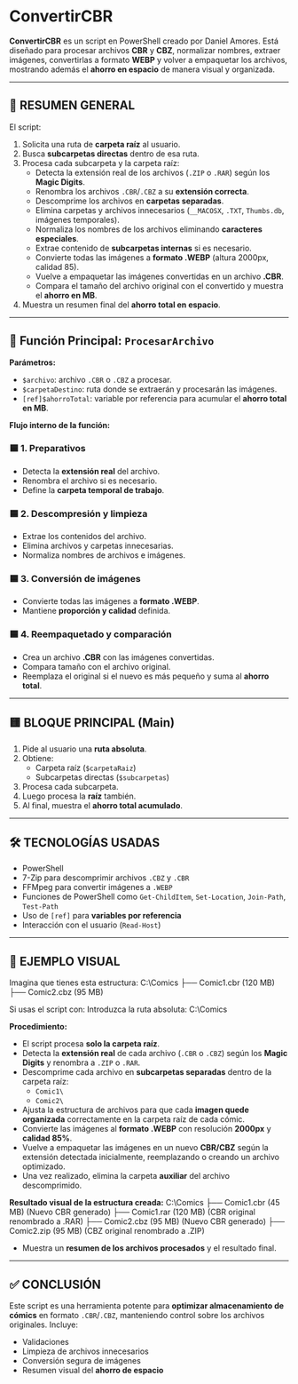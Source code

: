 # ConvertirCBR

**ConvertirCBR** es un script en PowerShell creado por Daniel Amores. Está diseñado para procesar archivos **CBR** y **CBZ**, normalizar nombres, extraer imágenes, convertirlas a formato **WEBP** y volver a empaquetar los archivos, mostrando además el **ahorro en espacio** de manera visual y organizada.

---

## 🧾 RESUMEN GENERAL

El script:

1. Solicita una ruta de **carpeta raíz** al usuario.
2. Busca **subcarpetas directas** dentro de esa ruta.
3. Procesa cada subcarpeta y la carpeta raíz:
   - Detecta la extensión real de los archivos (`.ZIP` o `.RAR`) según los **Magic Digits**.
   - Renombra los archivos `.CBR`/`.CBZ` a su **extensión correcta**.
   - Descomprime los archivos en **carpetas separadas**.
   - Elimina carpetas y archivos innecesarios (`__MACOSX`, `.TXT`, `Thumbs.db`, imágenes temporales).
   - Normaliza los nombres de los archivos eliminando **caracteres especiales**.
   - Extrae contenido de **subcarpetas internas** si es necesario.
   - Convierte todas las imágenes a **formato .WEBP** (altura 2000px, calidad 85).
   - Vuelve a empaquetar las imágenes convertidas en un archivo **.CBR**.
   - Compara el tamaño del archivo original con el convertido y muestra el **ahorro en MB**.
4. Muestra un resumen final del **ahorro total en espacio**.

---

## 🔁 Función Principal: `ProcesarArchivo`

**Parámetros:**

- `$archivo`: archivo `.CBR` o `.CBZ` a procesar.  
- `$carpetaDestino`: ruta donde se extraerán y procesarán las imágenes.  
- `[ref]$ahorroTotal`: variable por referencia para acumular el **ahorro total en MB**.

**Flujo interno de la función:**

### 🟦 1. Preparativos

- Detecta la **extensión real** del archivo.  
- Renombra el archivo si es necesario.  
- Define la **carpeta temporal de trabajo**.

### 🟦 2. Descompresión y limpieza

- Extrae los contenidos del archivo.  
- Elimina archivos y carpetas innecesarias.  
- Normaliza nombres de archivos e imágenes.

### 🟦 3. Conversión de imágenes

- Convierte todas las imágenes a **formato .WEBP**.  
- Mantiene **proporción y calidad** definida.

### 🟦 4. Reempaquetado y comparación

- Crea un archivo **.CBR** con las imágenes convertidas.  
- Compara tamaño con el archivo original.  
- Reemplaza el original si el nuevo es más pequeño y suma al **ahorro total**.

---

## 🟨 BLOQUE PRINCIPAL (Main)

1. Pide al usuario una **ruta absoluta**.  
2. Obtiene:
   - Carpeta raíz (`$carpetaRaiz`)  
   - Subcarpetas directas (`$subcarpetas`)  
3. Procesa cada subcarpeta.  
4. Luego procesa la **raíz** también.  
5. Al final, muestra el **ahorro total acumulado**.

---

## 🛠️ TECNOLOGÍAS USADAS

- PowerShell  
- 7-Zip para descomprimir archivos `.CBZ` y `.CBR`  
- FFMpeg para convertir imágenes a `.WEBP`  
- Funciones de PowerShell como `Get-ChildItem`, `Set-Location`, `Join-Path`, `Test-Path`  
- Uso de `[ref]` para **variables por referencia**  
- Interacción con el usuario (`Read-Host`)  

---

## 📌 EJEMPLO VISUAL

Imagina que tienes esta estructura:
C:\Comics
├── Comic1.cbr (120 MB)
├── Comic2.cbz (95 MB)

Si usas el script con:
Introduzca la ruta absoluta: C:\Comics

**Procedimiento:**

- El script procesa **solo la carpeta raíz**.  
- Detecta la **extensión real** de cada archivo (`.CBR` o `.CBZ`) según los **Magic Digits** y renombra a `.ZIP` o `.RAR`.  
- Descomprime cada archivo en **subcarpetas separadas** dentro de la carpeta raíz:  
  - `Comic1\`  
  - `Comic2\`  
- Ajusta la estructura de archivos para que cada **imagen quede organizada** correctamente en la carpeta raíz de cada cómic.  
- Convierte las imágenes al **formato .WEBP** con resolución **2000px** y **calidad 85%**.  
- Vuelve a empaquetar las imágenes en un nuevo **CBR/CBZ** según la extensión detectada inicialmente, reemplazando o creando un archivo optimizado.  
- Una vez realizado, elimina la carpeta **auxiliar** del archivo descomprimido.  

**Resultado visual de la estructura creada:**
C:\Comics
├── Comic1.cbr (45 MB) (Nuevo CBR generado)
├── Comic1.rar (120 MB) (CBR original renombrado a .RAR)
├── Comic2.cbz (95 MB) (Nuevo CBR generado)
├── Comic2.zip (95 MB) (CBZ original renombrado a .ZIP)

- Muestra un **resumen de los archivos procesados** y el resultado final.

---

## ✅ CONCLUSIÓN

Este script es una herramienta potente para **optimizar almacenamiento de cómics** en formato `.CBR`/`.CBZ`, manteniendo control sobre los archivos originales. Incluye:

- Validaciones  
- Limpieza de archivos innecesarios  
- Conversión segura de imágenes  
- Resumen visual del **ahorro de espacio**
